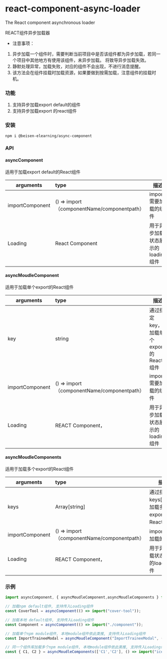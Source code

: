 

# react-component-async-loader

The React component asynchronous loader

REACT组件异步加载器


  * 注意事项： 
  1. 异步加载一个组件时，需要判断当前项目中是否该组件都为异步加载，若同一个项目中其他地方有使用该组件，未异步加载。 将致导异步加载失效。
  1. 静默处理异常，加载失败，对应的组件不会出现，不进行消息提醒。
  1. 该方法会在组件挂载时加载资源，如果要做到按需加载，注意组件的挂载时机。

### 功能
1. 支持异步加载export default的组件
2. 支持异步加载export 的react组件 


### 安装

```shell
npm i @beisen-elearning/async-component
```

### API

#### asyncComponent
适用于加载export default的React组件

| arguments       | type                                        | 描述                              | required |
| --------------- | :------------------------------------------ | --------------------------------- | -------- |
| importComponent | () => import（componentName/componentpath） | import 需要加载的组件             | true     |
| Loading         | React Component                             | 用于异步加载状态展示的loading组件 | false    |

#### asyncMoudleComponent
适用于加载单个export的React组件

| arguments       | type                                        | 描述                                    | required |
| --------------- | :------------------------------------------ | --------------------------------------- | -------- |
| key             | string                                      | 通过指定key，加载单个export 的React组件 | true     |
| importComponent | () => import（componentName/componentpath） | import 需要加载的组件                   | true     |
| Loading         | REACT Component，                           | 用于异步加载状态展示的loading组件       | false    |

#### asyncMoudleComponents
适用于加载多个export的React组件

| arguments       | type                                        | 描述                                          | required |
| --------------- | :------------------------------------------ | --------------------------------------------- | -------- |
| keys            | Array[string]                               | 通过指定keys[key]，加载多个export 的React组件 | true     |
| importComponent | () => import（componentName/componentpath） | import 需要加载的组件                         | true     |
| Loading         | REACT Component，                           | 用于异步加载状态展示的loading组件             | false    |



### 示例

```javascript
import asyncComponent, { asyncMoudleComponent,asyncMoudleComponents } from "react-component-async-loader";

// 加载npm default组件, 支持传入Loading组件
const CoverTool = asyncComponent(() => import("cover-tool"));

// 加载本地 default组件, 支持传入Loading组件
const Component = asyncComponent(() => import("./component"));

// 加载单个npm module组件, 本地module组件依此类推, 支持传入Loading组件
const ImportTraineeModal = asyncMoudleComponent("ImportTraineeModal", () => import("ice"));

// 同一个组件库加载多个npm module组件, 本地module组件依此类推, 支持传入Loading组件
const { C1, C2 } = asyncMoudleComponents(['C1','C2'], () => import("ice"));
```
